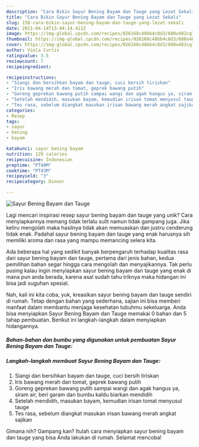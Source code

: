 ```yaml
---
description: "Cara Bikin Sayur Bening Bayam dan Tauge yang Lezat Sekali"
title: "Cara Bikin Sayur Bening Bayam dan Tauge yang Lezat Sekali"
slug: 158-cara-bikin-sayur-bening-bayam-dan-tauge-yang-lezat-sekali
date: 2021-04-14T13:44:14.411Z
image: https://img-global.cpcdn.com/recipes/026168c48bb4c8d3/680x482cq70/sayur-bening-bayam-dan-tauge-foto-resep-utama.jpg
thumbnail: https://img-global.cpcdn.com/recipes/026168c48bb4c8d3/680x482cq70/sayur-bening-bayam-dan-tauge-foto-resep-utama.jpg
cover: https://img-global.cpcdn.com/recipes/026168c48bb4c8d3/680x482cq70/sayur-bening-bayam-dan-tauge-foto-resep-utama.jpg
author: Viola Curtis
ratingvalue: 3.5
reviewcount: 7
recipeingredient:

recipeinstructions:
- "Siangi dan bersihkan bayam dan tauge, cuci bersih tiriskan"
- "Iris bawang merah dan tomat, geprek bawang putih"
- "Goreng geprekan bawang putih sampai wangi dan agak hangus ya, siram air, beri garam dan bumbu kaldu biarkan mendidih"
- "Setelah mendidih, masukan bayam, kemudian irisan tomat menyusul tauge"
- "Tes rasa, sebelum diangkat masukan irisan bawang merah angkat sajikan"
categories:
- Resep
tags:
- sayur
- bening
- bayam

katakunci: sayur bening bayam 
nutrition: 129 calories
recipecuisine: Indonesian
preptime: "PT40M"
cooktime: "PT43M"
recipeyield: "3"
recipecategory: Dinner

---
```



![Sayur Bening Bayam dan Tauge](https://img-global.cpcdn.com/recipes/026168c48bb4c8d3/680x482cq70/sayur-bening-bayam-dan-tauge-foto-resep-utama.jpg)

Lagi mencari inspirasi resep sayur bening bayam dan tauge yang unik? Cara menyiapkannya memang tidak terlalu sulit namun tidak gampang juga. Jika keliru mengolah maka hasilnya tidak akan memuaskan dan justru cenderung tidak enak. Padahal sayur bening bayam dan tauge yang enak harusnya sih memiliki aroma dan rasa yang mampu memancing selera kita.



Ada beberapa hal yang sedikit banyak berpengaruh terhadap kualitas rasa dari sayur bening bayam dan tauge, pertama dari jenis bahan, kedua pemilihan bahan segar hingga cara mengolah dan menyajikannya. Tak perlu pusing kalau ingin menyiapkan sayur bening bayam dan tauge yang enak di mana pun anda berada, karena asal sudah tahu triknya maka hidangan ini bisa jadi suguhan spesial.


Nah, kali ini kita coba, yuk, kreasikan sayur bening bayam dan tauge sendiri di rumah. Tetap dengan bahan yang sederhana, sajian ini bisa memberi manfaat dalam membantu menjaga kesehatan tubuhmu sekeluarga. Anda bisa menyiapkan Sayur Bening Bayam dan Tauge memakai 0 bahan dan 5 tahap pembuatan. Berikut ini langkah-langkah dalam menyiapkan hidangannya.

<!--inarticleads1-->

##### Bahan-bahan dan bumbu yang digunakan untuk pembuatan Sayur Bening Bayam dan Tauge:





<!--inarticleads2-->

##### Langkah-langkah membuat Sayur Bening Bayam dan Tauge:

1. Siangi dan bersihkan bayam dan tauge, cuci bersih tiriskan
1. Iris bawang merah dan tomat, geprek bawang putih
1. Goreng geprekan bawang putih sampai wangi dan agak hangus ya, siram air, beri garam dan bumbu kaldu biarkan mendidih
1. Setelah mendidih, masukan bayam, kemudian irisan tomat menyusul tauge
1. Tes rasa, sebelum diangkat masukan irisan bawang merah angkat sajikan




Gimana nih? Gampang kan? Itulah cara menyiapkan sayur bening bayam dan tauge yang bisa Anda lakukan di rumah. Selamat mencoba!
